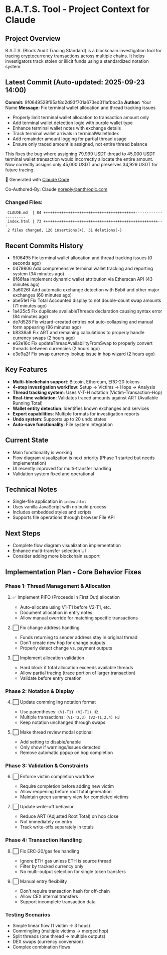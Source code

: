 # B.A.T.S. Tool - Project Context for Claude

## Project Overview
B.A.T.S. (Block Audit Tracing Standard) is a blockchain investigation tool for tracing cryptocurrency transactions across multiple chains. It helps investigators track stolen or illicit funds using a standardized notation system.

## Latest Commit (Auto-updated: 2025-09-23 14:00)

**Commit:** 9f0649528f95af8d2d93f701a673ed311afbbc3a
**Author:** Your Name
**Message:** Fix terminal wallet allocation and thread tracking issues

- Properly limit terminal wallet allocation to transaction amount only
- Add terminal wallet detection logic with purple wallet type
- Enhance terminal wallet notes with exchange details
- Track terminal wallet arrivals in terminalWalletIndex
- Add remainder amount logging for partial thread usage
- Ensure only traced amount is assigned, not entire thread balance

This fixes the bug where assigning 79,999 USDT thread to 45,000 USDT
terminal wallet transaction would incorrectly allocate the entire amount.
Now correctly assigns only 45,000 USDT and preserves 34,929 USDT for
future tracing.

🤖 Generated with [Claude Code](https://claude.ai/code)

Co-Authored-By: Claude <noreply@anthropic.com>

### Changed Files:
```
 CLAUDE.md  | 84 +++++++++++++++++++++++++++++++++++++++++---------------------
 index.html | 73 +++++++++++++++++++++++++++++++++++++++++++++++++++---
 2 files changed, 126 insertions(+), 31 deletions(-)
```

## Recent Commits History

- 9f06495 Fix terminal wallet allocation and thread tracking issues (0 seconds ago)
- 0479806 Add comprehensive terminal wallet tracking and reporting system (34 minutes ago)
- 8f66faa Implement dynamic wallet attribution via Etherscan API (43 minutes ago)
- 3a6026f Add automatic exchange detection with Bybit and other major exchanges (60 minutes ago)
- abe51e1 Fix Total Accounted display to not double-count swap amounts (71 minutes ago)
- 1a425c5 Fix duplicate availableThreads declaration causing syntax error (84 minutes ago)
- de7d528 Fix wizard-created entries not auto-collapsing and manual form appearing (86 minutes ago)
- b8336a8 Fix ART and remaining calculations to properly handle currency swaps (2 hours ago)
- e62e16c Fix updateThreadAvailabilityFromSwap to properly convert threads between currencies (2 hours ago)
- e3e9a2f Fix swap currency lookup issue in hop wizard (2 hours ago)

## Key Features
- **Multi-blockchain support**: Bitcoin, Ethereum, ERC-20 tokens
- **4-step investigation workflow**: Setup → Victims → Hops → Analysis
- **Thread tracking system**: Uses V-T-H notation (Victim-Transaction-Hop)
- **Real-time validation**: Validates traced amounts against ART (Available Running Total)
- **Wallet entity detection**: Identifies known exchanges and services
- **Export capabilities**: Multiple formats for investigation reports
- **Undo system**: Supports up to 20 undo states
- **Auto-save functionality**: File system integration

## Current State
- Main functionality is working
- Flow diagram visualization is next priority (Phase 1 started but needs implementation)
- UI recently improved for multi-transfer handling
- Validation system fixed and operational

## Technical Notes
- Single-file application in `index.html`
- Uses vanilla JavaScript with no build process
- Includes embedded styles and scripts
- Supports file operations through browser File API

## Next Steps
- Complete flow diagram visualization implementation
- Enhance multi-transfer selection UI
- Consider adding more blockchain support

## Implementation Plan - Core Behavior Fixes

### Phase 1: Thread Management & Allocation
1. ✅ Implement PIFO (Proceeds In First Out) allocation
   - Auto-allocate using V1-T1 before V2-T1, etc.
   - Document allocation in entry notes
   - Allow manual override for matching specific transactions

2. ⬜ Fix change address handling
   - Funds returning to sender address stay in original thread
   - Don't create new hop for change outputs
   - Properly detect change vs. payment outputs

3. ⬜ Implement allocation validation
   - Hard block if total allocation exceeds available threads
   - Allow partial tracing (trace portion of larger transaction)
   - Validate before entry creation

### Phase 2: Notation & Display
4. ⬜ Update commingling notation format
   - Use parentheses: `(V1-T1) (V2-T1) H2`
   - Multiple transactions: `(V1-T2,3) (V2-T1,2,4) H3`
   - Keep notation unchanged through swaps

5. ⬜ Make thread review modal optional
   - Add setting to disable/enable
   - Only show if warnings/issues detected
   - Remove automatic popup on hop completion

### Phase 3: Validation & Constraints
6. ⬜ Enforce victim completion workflow
   - Require completion before adding new victim
   - Allow reopening before root total generation
   - Maintain green summary view for completed victims

7. ⬜ Update write-off behavior
   - Reduce ART (Adjusted Root Total) on hop close
   - Not immediately on entry
   - Track write-offs separately in totals

### Phase 4: Transaction Handling
8. ⬜ Fix ERC-20/gas fee handling
   - Ignore ETH gas unless ETH is source thread
   - Filter by tracked currency only
   - No multi-output selection for single token transfers

9. ⬜ Manual entry flexibility
   - Don't require transaction hash for off-chain
   - Allow CEX internal transfers
   - Support incomplete transaction data

### Testing Scenarios
- Simple linear flow (1 victim → 3 hops)
- Commingling (multiple victims → merged hop)
- Split threads (one thread → multiple outputs)
- DEX swaps (currency conversion)
- Complex combination flows
